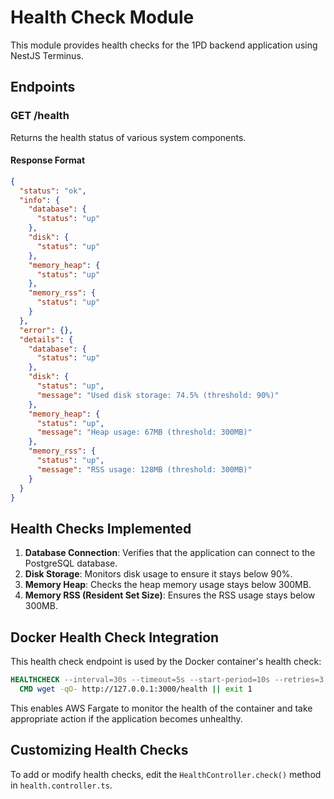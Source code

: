 # Health Check Module

This module provides health checks for the 1PD backend application using NestJS
Terminus.

## Endpoints

### GET /health

Returns the health status of various system components.

#### Response Format

```json
{
  "status": "ok",
  "info": {
    "database": {
      "status": "up"
    },
    "disk": {
      "status": "up"
    },
    "memory_heap": {
      "status": "up"
    },
    "memory_rss": {
      "status": "up"
    }
  },
  "error": {},
  "details": {
    "database": {
      "status": "up"
    },
    "disk": {
      "status": "up",
      "message": "Used disk storage: 74.5% (threshold: 90%)"
    },
    "memory_heap": {
      "status": "up",
      "message": "Heap usage: 67MB (threshold: 300MB)"
    },
    "memory_rss": {
      "status": "up",
      "message": "RSS usage: 128MB (threshold: 300MB)"
    }
  }
}
```

## Health Checks Implemented

1. **Database Connection**: Verifies that the application can connect to the
   PostgreSQL database.
2. **Disk Storage**: Monitors disk usage to ensure it stays below 90%.
3. **Memory Heap**: Checks the heap memory usage stays below 300MB.
4. **Memory RSS (Resident Set Size)**: Ensures the RSS usage stays below 300MB.

## Docker Health Check Integration

This health check endpoint is used by the Docker container's health check:

```dockerfile
HEALTHCHECK --interval=30s --timeout=5s --start-period=10s --retries=3 \
  CMD wget -qO- http://127.0.0.1:3000/health || exit 1
```

This enables AWS Fargate to monitor the health of the container and take
appropriate action if the application becomes unhealthy.

## Customizing Health Checks

To add or modify health checks, edit the `HealthController.check()` method in
`health.controller.ts`.
